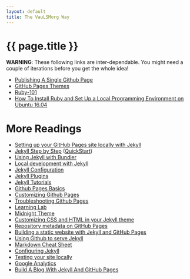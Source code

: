 ```yaml
---
layout: default
title: The VauLSMorg Way
---
```

# {{ page.title }}

**WARNING**: These following links are inter-dependable. 
You might need a couple of iterations before you get the whole idea!

* [Publishing A Single Github Page](https://github.community/t5/Support-Protips/Getting-started-with-GitHub-Pages-Part-1-Publishing-a-single/ba-p/237)
* [GitHub Pages Themes](https://github.community/t5/Support-Protips/Getting-started-with-GitHub-Pages-Part-2-Using-an-official/ba-p/2030)
* [Ruby-101](https://jekyllrb.com/docs/ruby-101/)
* [How To Install Ruby and Set Up a Local Programming Environment on Ubuntu 16.04](https://www.digitalocean.com/community/tutorials/how-to-install-ruby-and-set-up-a-local-programming-environment-on-ubuntu-16-04)


# More Readings
* [Setting up your GitHub Pages site locally with Jekyll](https://help.github.com/articles/setting-up-your-github-pages-site-locally-with-jekyll/)
* [Jekyll Step by Step](https://jekyllrb.com/docs/step-by-step/01-setup/)
  ([QuickStart](https://jekyllrb.com/docs/))
* [Using Jekyll with Bundler](https://jekyllrb.com/tutorials/using-jekyll-with-bundler/)
* [Local development with Jekyll](https://github.community/t5/Support-Protips/Getting-started-with-GitHub-Pages-Part-3-Local-development-with/ba-p/2292)
* [Jekyll Configuration](https://jekyllrb.com/docs/configuration/)
* [Jekyll Plugins](https://help.github.com/articles/configuring-jekyll-plugins/)
* [Jekyll Tutorials](https://lab.github.com/)
* [Github Pages Basics](https://help.github.com/categories/github-pages-basics/)
* [Customizing Github Pages](https://help.github.com/categories/customizing-github-pages/)
* [Troubleshooting Github Pages](https://help.github.com/articles/troubleshooting-github-pages-builds/)
* [Learning Lab](https://lab.github.com/)
* [Midnight Theme](https://github.com/pages-themes/midnight)
* [Customizing CSS and HTML in your Jekyll theme](https://help.github.com/articles/customizing-css-and-html-in-your-jekyll-theme/)
* [Repository metadata on GitHub Pages](https://help.github.com/articles/repository-metadata-on-github-pages/)
* [Building a static website with Jekyll and GitHub Pages](https://programminghistorian.org/en/lessons/building-static-sites-with-jekyll-github-pages)
* [Using Github to serve Jekyll](https://www.sylvaindurand.org/using-github-to-serve-jekyll/)
* [Markdown Cheat Sheet](http://nestacms.com/docs/creating-content/markdown-cheat-sheet)
* [Configuring Jekyll](https://help.github.com/articles/configuring-jekyll/)
* [Testing your site locally](http://kbroman.org/simple_site/pages/local_test.html)
* [Google Analytics](https://analytics.google.com/)
* [Build A Blog With Jekyll And GitHub Pages](https://www.smashingmagazine.com/2014/08/build-blog-jekyll-github-pages/)

